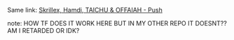Same link: [Skrillex, Hamdi, TAICHU & OFFAIAH - Push](https://www.youtube.com/watch?v=E89B5VEp1pg&list=RDV5qT8EgSW7w&index=2)

note: HOW TF DOES IT WORK HERE BUT IN MY OTHER REPO IT DOESNT?? AM I RETARDED OR IDK?
